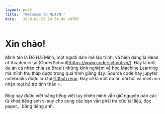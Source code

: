```yaml
---
layout: post
title:  "Welcome to ML4VN!"
date:   2020-02-22 14:34:49 +0700
---
```


# Xin chào!

Mình tên là Đỗ Hải Minh, một người đam mê lập trình, và hiện đang là Head of Academic tại (CoderSchool)[https://www.coderschool.vn/]. Đây là một dự án cá nhân chia sẻ (free!) những kinh nghiệm về học Machine Learning mà mình thu thập được trong quá trình giảng dạy. Source code hay jupyter notebooks được lưu tại [Github repo](https://github.com/dhminh1024/dhminh1024.github.io). Đây sẽ là một dự án dài hơi và mình xin nhận mọi hỗ trợ tinh thần :star:.

Blog này được viết bằng tiếng việt tuy nhiên mình vẫn giữ nguyên bản các từ khoá tiếng anh vì suy cho cùng các bạn vẫn phải tra cứu tài liệu, đọc paper,.. bằng tiếng anh.